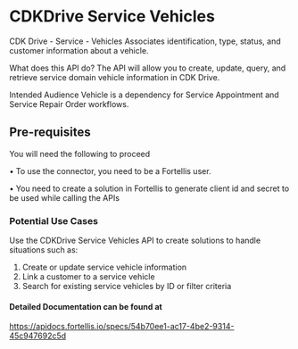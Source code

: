 # CDKDrive Service Vehicles 

CDK Drive - Service - Vehicles
Associates identification, type, status, and customer information about a vehicle.

What does this API do?
The API will allow you to create, update, query, and retrieve service domain vehicle information in CDK Drive.

Intended Audience
Vehicle is a dependency for Service Appointment and Service Repair Order workflows.

## Pre-requisites

You will need the following to proceed

• To use the connector, you need to be a Fortellis user.

• You need to create a solution in Fortellis to generate client id and secret to be used while calling the APIs

### Potential Use Cases

Use the CDKDrive Service Vehicles API to create solutions to handle situations such as:

1. Create or update service vehicle information
2. Link a customer to a service vehicle
3. Search for existing service vehicles by ID or filter criteria

#### Detailed Documentation can be found at 


https://apidocs.fortellis.io/specs/54b70ee1-ac17-4be2-9314-45c947692c5d
